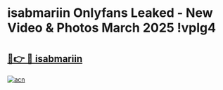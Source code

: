 # isabmariin Onlyfans Leaked - New Video & Photos March 2025 !vplg4

# <h2><a href="https://dublvg.iuczelnia.edu.pl?title=isabmariin&ref=vplg4">🔗👉 🔴 isabmariin</a></h2>

[![acn](https://github.com/user-attachments/assets/0f9c940e-d8b0-45ae-aac7-cd30a18b3e1c)](https://dublvg.iuczelnia.edu.pl?title=isabmariin&ref=vplg4)

